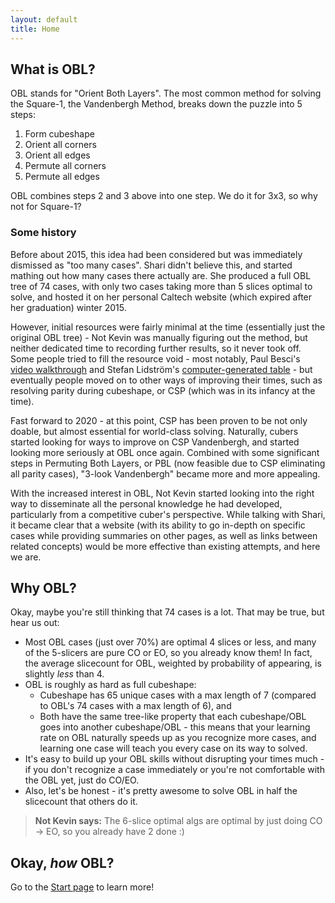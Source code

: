 ```yaml
---
layout: default
title: Home
---
```


## What is OBL?
OBL stands for "Orient Both Layers".  The most common method for solving the Square-1, the Vandenbergh Method, breaks down the puzzle into 5 steps:
1. Form cubeshape
2. Orient all corners
3. Orient all edges
4. Permute all corners
5. Permute all edges

OBL combines steps 2 and 3 above into one step.  We do it for 3x3, so why not for Square-1?

### Some history
Before about 2015, this idea had been considered but was immediately dismissed as "too many cases".  Shari didn't believe this, and started mathing out how many cases there actually are.  She produced a full OBL tree of 74 cases, with only two cases taking more than 5 slices optimal to solve, and hosted it on her personal Caltech website (which expired after her graduation) winter 2015.

However, initial resources were fairly minimal at the time (essentially just the original OBL tree) - Not Kevin was manually figuring out the method, but neither dedicated time to recording further results, so it never took off.  Some people tried to fill the resource void - most notably, Paul Besci's [video walkthrough](https://www.youtube.com/watch?v=506oBmtuYcU) and Stefan Lidström's [computer-generated table](http://hem.bredband.net/_zlv_/rubiks/sq1/sq1-obl.html) - but eventually people moved on to other ways of improving their times, such as resolving parity during cubeshape, or CSP (which was in its infancy at the time).

Fast forward to 2020 - at this point, CSP has been proven to be not only doable, but almost essential for world-class solving.  Naturally, cubers started looking for ways to improve on CSP Vandenbergh, and started looking more seriously at OBL once again.  Combined with some significant steps in Permuting Both Layers, or PBL (now feasible due to CSP eliminating all parity cases), "3-look Vandenbergh" became more and more appealing.

With the increased interest in OBL, Not Kevin started looking into the right way to disseminate all the personal knowledge he had developed, particularly from a competitive cuber's perspective.  While talking with Shari, it became clear that a website (with its ability to go in-depth on specific cases while providing summaries on other pages, as well as links between related concepts) would be more effective than existing attempts, and here we are.

## Why OBL?
Okay, maybe you're still thinking that 74 cases is a lot.  That may be true, but hear us out:
* Most OBL cases (just over 70%) are optimal 4 slices or less, and many of the 5-slicers are pure CO or EO, so you already know them!  In fact, the average slicecount for OBL, weighted by probability of appearing, is slightly _less_ than 4.
* OBL is roughly as hard as full cubeshape:
  * Cubeshape has 65 unique cases with a max length of 7 (compared to OBL's 74 cases with a max length of 6), and
  * Both have the same tree-like property that each cubeshape/OBL goes into another cubeshape/OBL - this means that your learning rate on OBL naturally speeds up as you recognize more cases, and learning one case will teach you every case on its way to solved.
* It's easy to build up your OBL skills without disrupting your times much - if you don't recognize a case immediately or you're not comfortable with the OBL yet, just do CO/EO.
* Also, let's be honest - it's pretty awesome to solve OBL in half the slicecount that others do it.

> **Not Kevin says:** The 6-slice optimal algs are optimal by just doing CO -> EO, so you already have 2 done :)

## Okay, _how_ OBL?
Go to the [Start page](/learn/start) to learn more!

